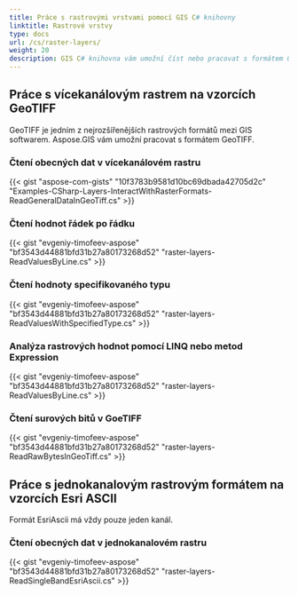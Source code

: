 ```yaml
---
title: Práce s rastrovými vrstvami pomocí GIS C# knihovny
linktitle: Rastrové vrstvy
type: docs
url: /cs/raster-layers/
weight: 20
description: GIS C# knihovna vám umožní číst nebo pracovat s formátem GeoTIFF, což je jeden z nejrozšířenějších rastrových formátů mezi GIS softwarem.
---
```


## **Práce s vícekanálovým rastrem na vzorcích GeoTIFF**
GeoTIFF je jedním z nejrozšířenějších rastrových formátů mezi GIS softwarem. Aspose.GIS vám umožní pracovat s formátem GeoTIFF.
### **Čtení obecných dat v vícekanálovém rastru**
{{< gist "aspose-com-gists" "10f3783b9581d10bc69dbada42705d2c" "Examples-CSharp-Layers-InteractWithRasterFormats-ReadGeneralDataInGeoTiff.cs" >}}
### **Čtení hodnot řádek po řádku**
{{< gist "evgeniy-timofeev-aspose" "bf3543d44881bfd31b27a80173268d52" "raster-layers-ReadValuesByLine.cs" >}}
### **Čtení hodnoty specifikovaného typu**
{{< gist "evgeniy-timofeev-aspose" "bf3543d44881bfd31b27a80173268d52" "raster-layers-ReadValuesWithSpecifiedType.cs" >}}
### **Analýza rastrových hodnot pomocí LINQ nebo metod Expression**
{{< gist "evgeniy-timofeev-aspose" "bf3543d44881bfd31b27a80173268d52" "raster-layers-ReadValuesByLine.cs" >}}
### **Čtení surových bitů v GoeTIFF**
{{< gist "evgeniy-timofeev-aspose" "bf3543d44881bfd31b27a80173268d52" "raster-layers-ReadRawBytesInGeoTiff.cs" >}}

## **Práce s jednokanalovým rastrovým formátem na vzorcích Esri ASCII**
Formát EsriAscii má vždy pouze jeden kanál.
### **Čtení obecných dat v jednokanalovém rastru**
{{< gist "evgeniy-timofeev-aspose" "bf3543d44881bfd31b27a80173268d52" "raster-layers-ReadSingleBandEsriAscii.cs" >}}
